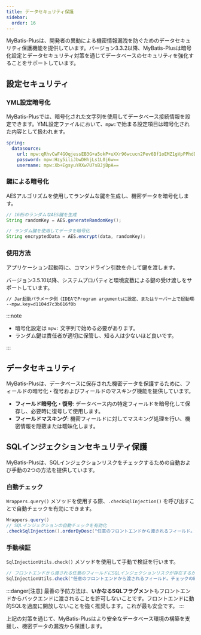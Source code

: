 ```yaml
---
title: データセキュリティ保護
sidebar:
  order: 16
---
```


MyBatis-Plusは、開発者の異動による機密情報漏洩を防ぐためのデータセキュリティ保護機能を提供しています。バージョン3.3.2以降、MyBatis-Plusは暗号化設定とデータセキュリティ対策を通じてデータベースのセキュリティを強化することをサポートしています。

## 設定セキュリティ

### YML設定暗号化

MyBatis-Plusでは、暗号化された文字列を使用してデータベース接続情報を設定できます。YML設定ファイルにおいて、`mpw:`で始まる設定項目は暗号化された内容として扱われます。

```yml
spring:
  datasource:
    url: mpw:qRhvCwF4GOqjessEB3G+a5okP+uXXr96wcucn2Pev6Bf1oEMZ1gVpPPhdDmjQqoM
    password: mpw:Hzy5iliJbwDHhjLs1L0j6w==
    username: mpw:Xb+EgsyuYRXw7U7sBJjBpA==
```

### 鍵による暗号化

AESアルゴリズムを使用してランダムな鍵を生成し、機密データを暗号化します。

```java
// 16桁のランダムなAES鍵を生成
String randomKey = AES.generateRandomKey();

// ランダム鍵を使用してデータを暗号化
String encryptedData = AES.encrypt(data, randomKey);
```

### 使用方法

アプリケーション起動時に、コマンドライン引数を介して鍵を渡します。

バージョン3.5.10以降、システムプロパティと環境変数による鍵の受け渡しをサポートしています。

```txt
// Jar起動パラメータ例（IDEAでProgram argumentsに設定、またはサーバー上で起動環境変数として設定）
--mpw.key=d1104d7c3b616f0b
```

:::note

- 暗号化設定は `mpw:` 文字列で始める必要があります。
- ランダム鍵は責任者が適切に保管し、知る人は少ないほど良いです。

:::

## データセキュリティ

MyBatis-Plusは、データベースに保存された機密データを保護するために、フィールドの暗号化・復号およびフィールドのマスキング機能を提供しています。

- **フィールド暗号化・復号**: データベース内の特定フィールドを暗号化して保存し、必要時に復号して使用します。
- **フィールドマスキング**: 機密フィールドに対してマスキング処理を行い、機密情報を隠蔽または曖昧化します。

## SQLインジェクションセキュリティ保護

MyBatis-Plusは、SQLインジェクションリスクをチェックするための自動および手動の2つの方法を提供しています。

### 自動チェック

`Wrappers.query()` メソッドを使用する際、`.checkSqlInjection()` を呼び出すことで自動チェックを有効にできます。

```java
Wrappers.query()
// SQLインジェクションの自動チェックを有効化
.checkSqlInjection().orderByDesc("任意のフロントエンドから渡されるフィールド。チェックの網羅性が不完全な可能性があるため、ホワイトリスト処理を推奨します")
```

### 手動検証

`SqlInjectionUtils.check()` メソッドを使用して手動で検証を行います。

```java
// フロントエンドから渡される任意のフィールドにSQLインジェクションリスクが存在するか手動で検証
SqlInjectionUtils.check("任意のフロントエンドから渡されるフィールド。チェックの網羅性が不完全な可能性があるため、ホワイトリスト処理を推奨します")
```
:::danger[注意]
最善の予防方法は、**いかなるSQLフラグメント**もフロントエンドからバックエンドに渡されることを許可しないことです。フロントエンドに動的SQLを過度に開放しないことを強く推奨します。これが最も安全です。
:::

上記の対策を通じて、MyBatis-Plusはより安全なデータベース環境の構築を支援し、機密データの漏洩から保護します。

